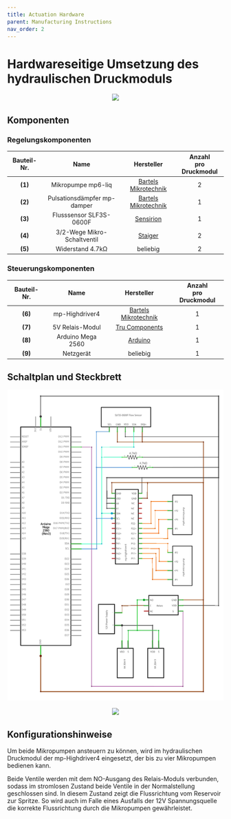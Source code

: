 ```yaml
---
title: Actuation Hardware
parent: Manufacturing Instructions
nav_order: 2
---
```


# Hardwareseitige Umsetzung des hydraulischen Druckmoduls

<p align="center">
  <img src="../Abbildungen/Control.svg" width=600>
</p>

## Komponenten

### Regelungskomponenten

| Bauteil-Nr. | Name | Hersteller | Anzahl <br> pro Druckmodul |
| :----: | :----: | :----: | :----: |
| **(1)** | Mikropumpe mp6-liq | [Bartels Mikrotechnik](https://bartels-mikrotechnik.de/de/mikropumpen/) | 2 |
| **(2)** | Pulsationsdämpfer mp-damper | [Bartels Mikrotechnik](https://bartels-mikrotechnik.de/product/mp-damper-pulsation-damper/) | 1 |
| **(3)** | Flusssensor SLF3S-0600F | [Sensirion](https://sensirion.com/de/produkte/katalog/SLF3S-0600F) | 1 |
| **(4)** | 3/2-Wege Mikro-Schaltventil | [Staiger](https://www.staiger.de/ventil-online-shop/start/mikroventile/va-304-913-v-08-sap-12-1-detail) | 2 |
| **(5)** | Widerstand 4.7kΩ | beliebig| 2 |

### Steuerungskomponenten

| Bauteil-Nr. | Name | Hersteller | Anzahl <br> pro Druckmodul |
| :----: | :----: | :----: | :----: |
| **(6)** | mp-Highdriver4 | [Bartels Mikrotechnik](https://bartels-mikrotechnik.de/product/pump-driver/) | 1 |
| **(7)** | 5V Relais-Modul | [Tru Components](https://www.conrad.de/de/p/tru-components-tc-9927156-relais-modul-1-st-passend-fuer-entwicklungskits-arduino-2481789.html?hk=SEM&WT.mc_id=google_pla&gad_source=1&gclid=CjwKCAjwnK60BhA9EiwAmpHZw33gOABH-W5sgy4y142vKv9I7WKVQ1G17AHRNnxb6aWDHuf778MKgBoC0Q4QAvD_BwE&refresh=true) | 1 |
| **(8)** | Arduino Mega 2560 | [Arduino](https://store.arduino.cc/products/arduino-mega-2560-rev3) | 1 |
| **(9)** | Netzgerät | beliebig | 1 |

## Schaltplan und Steckbrett

<p align="center">
  <img src="../Abbildungen/Circuit_diagram.svg" width=600>
</p>

<p align="center">
  <img src="../Abbildungen/Breadboard.svg" width=900>
</p>

## Konfigurationshinweise

Um beide Mikropumpen ansteuern zu können, wird im hydraulischen Druckmodul der mp-Highdriver4 eingesetzt, der bis zu vier Mikropumpen bedienen kann.

Beide Ventile werden mit dem NO-Ausgang des Relais-Moduls verbunden, sodass im stromlosen Zustand beide Ventile in der Normalstellung geschlossen sind. In diesem Zustand zeigt die Flussrichtung vom Reservoir zur Spritze. So wird auch im Falle eines Ausfalls der 12V Spannungsquelle die korrekte Flussrichtung durch die Mikropumpen gewährleistet.
